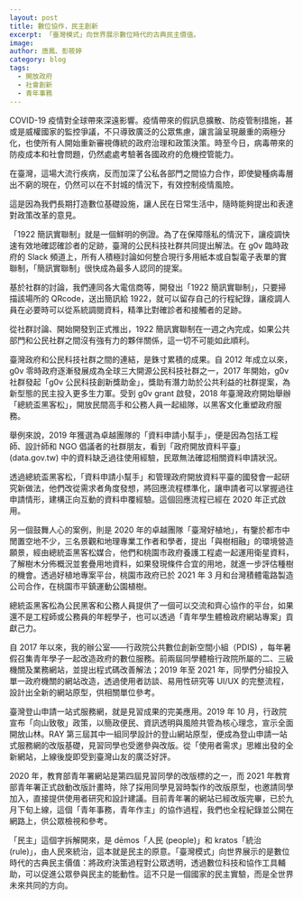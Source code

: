 ```yaml
---
layout: post
title: 數位協作，民主創新
excerpt: 「臺灣模式」向世界展示數位時代的古典民主價值。
image: 
author: 唐鳳、彭筱婷
category: blog
tags:
  - 開放政府
  - 社會創新
  - 青年事務
---
```


COVID-19 疫情對全球帶來深遠影響。疫情帶來的假訊息擴散、防疫管制措施，甚或是威權國家的監控爭議，不只導致廣泛的公眾焦慮，讓言論呈現嚴重的兩極分化，也使所有人開始重新審視傳統的政府治理和政策決策。時至今日，病毒帶來的防疫成本和社會問題，仍然處處考驗著各國政府的危機控管能力。

在臺灣，這場大流行疾病，反而加深了公私各部門之間協力合作，即使變種病毒層出不窮的現在，仍然可以在不封城的情況下，有效控制疫情風險。

這是因為我們長期打造數位基礎設施，讓人民在日常生活中，隨時能夠提出和表達對政策改革的意見。

「1922 簡訊實聯制」就是一個鮮明的例證。為了在保障隱私的情況下，讓疫調快速有效地確認確診者的足跡，臺灣的公民科技社群共同提出解法。在 g0v 臨時政府的 Slack 頻道上，所有人積極討論如何整合現行多用紙本或自製電子表單的實聯制，「簡訊實聯制」很快成為最多人認同的提案。

基於社群的討論，我們連同各大電信商等，開發出「1922 簡訊實聯制」，只要掃描該場所的 QRcode，送出簡訊給 1922，就可以留存自己的行程紀錄，讓疫調人員在必要時可以從系統調閱資料，精準比對確診者和接觸者的足跡。

從社群討論、開始開發到正式推出，1922 簡訊實聯制在一週之內完成，如果公共部門和公民社群之間沒有強有力的夥伴關係，這一切不可能如此順利。

臺灣政府和公民科技社群之間的連結，是銖寸累積的成果。自 2012 年成立以來，g0v 零時政府逐漸發展成為全球三大開源公民科技社群之一，2017 年開始，g0v 社群發起「g0v 公民科技創新獎助金」，獎助有潛力助於公共利益的社群提案，為新型態的民主投入更多生力軍。受到 g0v grant 啟發，2018 年臺灣政府開始舉辦「總統盃黑客松」，開放民間高手和公務人員一起組隊，以黑客文化重塑政府服務。

舉例來說，2019 年獲選為卓越團隊的「資料申請小幫手」，便是因為包括工程師、設計師和 NGO 倡議者的社群朋友，看到「政府開放資料平臺」(data.gov.tw) 中的資料缺乏過往使用經驗，民眾無法確認相關資料申請狀況。

透過總統盃黑客松，「資料申請小幫手」和管理政府開放資料平臺的國發會一起研究新做法，他們改從需求者角度發想，將回應流程標準化，讓申請者可以掌握過往申請情形，建構正向互動的資料申覆經驗。這個回應流程已經在 2020 年正式啟用。

另一個鼓舞人心的案例，則是 2020 年的卓越團隊「臺灣好植地」，有鑒於都市中閒置空地不少，三名景觀和地理專業工作者和學者，提出「與樹相融」的環境營造願景，經由總統盃黑客松媒合，他們和桃園市政府養護工程處一起運用衛星資料，了解樹木分佈概況並套疊用地資料，如果發現條件合宜的用地，就進一步評估種樹的機會。透過好植地專案平台，桃園市政府已於 2021 年 3 月和台灣積體電路製造公司合作，在桃園市平鎮運動公園植樹。

總統盃黑客松為公民黑客和公務人員提供了一個可以交流和齊心協作的平台，如果還不是工程師或公務員的年輕學子，也可以透過「青年學生體檢政府網站專案」貢獻己力。

自 2017 年以來，我的辦公室——行政院公共數位創新空間小組（PDIS) ，每年暑假召集青年學子一起改造政府的數位服務。前兩屆同學體檢行政院所屬的二、三級機關及業務網站，並提出程式碼改善解法；2019 年至 2021 年，同學們分組投入單一政府機關的網站改造，透過使用者訪談、易用性研究等 UI/UX 的完整流程，設計出全新的網站原型，供相關單位參考。

臺灣登山申請一站式服務網，就是見習成果的完美應用。2019 年 10 月，行政院宣布「向山致敬」政策，以簡政便民、資訊透明與風險共管為核心理念，宣示全面開放山林。RAY 第三屆其中一組同學設計的登山網站原型，便成為登山申請一站式服務網的改版基礎，見習同學也受邀參與改版。從「使用者需求」思維出發的全新網站，上線後旋即受到臺灣山友的廣泛好評。

2020 年，教育部青年署網站是第四屆見習同學的改版標的之一，而 2021 年教育部青年署正式啟動改版計畫時，除了採用同學見習時製作的改版原型，也邀請同學加入，直接提供使用者研究和設計建議。目前青年署的網站已經改版完畢，已於九月下旬上線，這個「青年事務，青年作主」的協作過程，我們也全程紀錄並公開在網路上，供公眾檢視和參考。

「民主」這個字拆解開來，是 dēmos「人民 (people)」和 kratos「統治 (rule)」，由人民來統治，這本就是民主的原意。「臺灣模式」向世界展示的是數位時代的古典民主價值：將政府決策過程對公眾透明，透過數位科技和協作工具輔助，可以促進公眾參與民主的能動性。這不只是一個國家的民主實驗，而是全世界未來共同的方向。
